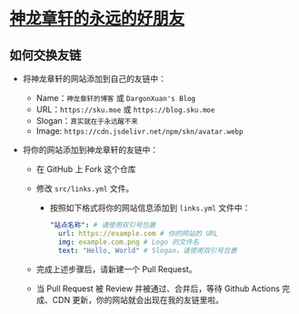 # [神龙章轩的永远的好朋友](https://blog.sku.moe/friends/)


## 如何交换友链

- 将神龙章轩的网站添加到自己的友链中：

  - Name：`神龙章轩的博客` 或 `DargonXuan's Blog`
  - URL：`https://sku.moe` 或 `https://blog.sku.moe`
  - Slogan：`真实就在于永远醒不来`
  - Image: `https://cdn.jsdelivr.net/npm/skn/avatar.webp`

- 将你的网站添加到神龙章轩的友链中：

  - 在 GitHub 上 Fork 这个仓库

  - 修改 `src/links.yml` 文件。
    - 按照如下格式将你的网站信息添加到 `links.yml` 文件中：
      ```yaml
      "站点名称": # 请使用双引号包裹
        url: https://example.com # 你的网站的 URL
        img: example.com.png # Logo 的文件名
        text: "Hello, World" # Slogan，请使用双引号包裹

  - 完成上述步骤后，请新建一个 Pull Request。
  
  - 当 Pull Request 被 Review 并被通过、合并后，等待 Github Actions 完成、CDN 更新，你的网站就会出现在我的友链里啦。
